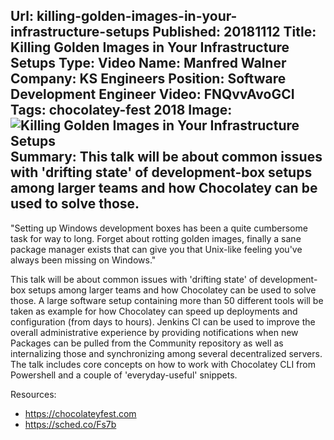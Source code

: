 Url: killing-golden-images-in-your-infrastructure-setups
Published: 20181112
Title: Killing Golden Images in Your Infrastructure Setups
Type: Video
Name: Manfred Walner
Company: KS Engineers
Position: Software Development Engineer
Video: FNQvvAvoGCI
Tags: chocolatey-fest 2018
Image: <img src="/content/images/videos/killing-golden-images.jpg" alt="Killing Golden Images in Your Infrastructure Setups" title="Killing Golden Images in Your Infrastructure Setups" />
Summary: This talk will be about common issues with 'drifting state' of development-box setups among larger teams and how Chocolatey can be used to solve those. 
---
"Setting up Windows development boxes has been a quite cumbersome task for way to long. Forget about rotting golden images, finally a sane package manager exists that can give you that Unix-like feeling you've always been missing on Windows." 

This talk will be about common issues with 'drifting state' of development-box setups among larger teams and how Chocolatey can be used to solve those. A large software setup containing more than 50 different tools will be taken as example for how Chocolatey can speed up deployments and configuration (from days to hours). Jenkins CI can be used to improve the overall administrative experience by providing notifications when new Packages can be pulled from the Community repository as well as internalizing those and synchronizing among several decentralized servers. The talk includes core concepts on how to work with Chocolatey CLI from Powershell and a couple of 'everyday-useful' snippets.

Resources:
* https://chocolateyfest.com
* https://sched.co/Fs7b